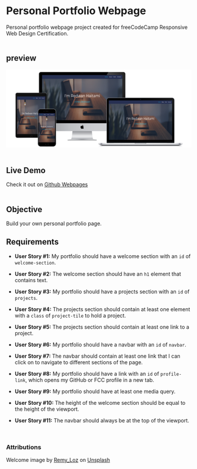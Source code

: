 # Personal Portfolio Webpage 

Personal portfolio webpage project created for freeCodeCamp Responsive Web Design Certification.<br>
<br>

## preview 

![the project preview](./images/preview.png)</br>
<br>

## Live Demo 

Check it out on [Github Webpages](https://redwanhaitami.github.io/fcc-personal-portfolio-webpage/)<br>
<br>

## Objective 

Build your own personal portfolio page.
<br>

## Requirements 

- **User Story #1:** My portfolio should have a welcome section with an `id` of `welcome-section`.

- **User Story #2:** The welcome section should have an `h1` element that contains text.

- **User Story #3:** My portfolio should have a projects section with an `id` of `projects`.

- **User Story #4:** The projects section should contain at least one element with a `class` of `project-tile` to hold a project.

- **User Story #5:** The projects section should contain at least one link to a project.

- **User Story #6:** My portfolio should have a navbar with an `id` of `navbar`.

- **User Story #7:** The navbar should contain at least one link that I can click on to navigate to different sections of the page.

- **User Story #8:** My portfolio should have a link with an `id` of `profile-link`, which opens my GitHub or FCC profile in a new tab.

- **User Story #9:** My portfolio should have at least one media query.

- **User Story #10:** The height of the welcome section should be equal to the height of the viewport.

- **User Story #11:** The navbar should always be at the top of the viewport.
<br>

### Attributions 

Welcome image by [Remy_Loz](https://unsplash.com/@remyloz?utm_content=creditCopyText&utm_medium=referral&utm_source=unsplash) on [Unsplash](https://unsplash.com)
